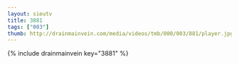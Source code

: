 ```yaml
--- 
layout: sieutv
title: 3881
tags: ["003"]
thumb: http://drainmainvein.com/media/videos/tmb/000/003/881/player.jpg
---
```

{% include drainmainvein key="3881" %} 
